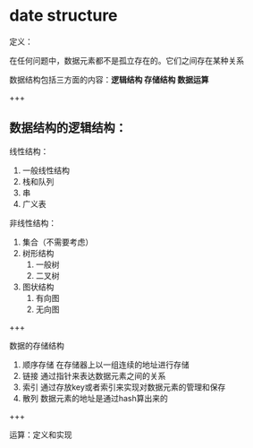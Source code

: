 # date structure

定义：

在任何问题中，数据元素都不是孤立存在的。它们之间存在某种关系

数据结构包括三方面的内容：**逻辑结构   存储结构  数据运算**

+++

## 数据结构的逻辑结构：

线性结构：

1. 一般线性结构
2. 栈和队列
3. 串
4. 广义表

非线性结构：

1. 集合（不需要考虑）
2. 树形结构
   1. 一般树
   2. 二叉树
3. 图状结构
   1. 有向图
   2. 无向图

+++

数据的存储结构

1. 顺序存储   在存储器上以一组连续的地址进行存储
2. 链接    通过指针来表达数据元素之间的关系
3. 索引    通过存放key或者索引来实现对数据元素的管理和保存
4. 散列    数据元素的地址是通过hash算出来的

+++

运算：定义和实现